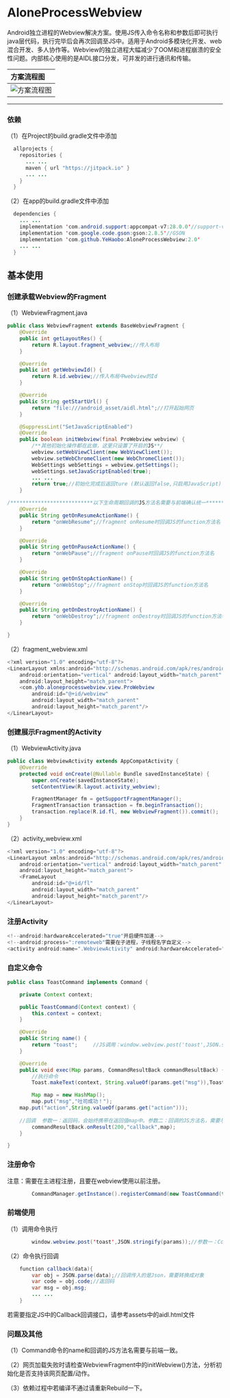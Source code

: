 # AloneProcessWebview

Android独立进程的Webview解决方案。使用JS传入命令名称和参数后即可执行java层代码，执行完毕后会再次回调至JS中。适用于Android多模块化开发、web混合开发、多人协作等。Webview的独立进程大幅减少了OOM和进程崩溃的安全性问题。内部核心使用的是AIDL接口分发，可并发的进行通讯和传输。	   

|方案流程图|
|:----|
|![](/IMG.png "方案流程图")|

***

### 依赖
（1）在Project的build.gradle文件中添加
```java
  allprojects {
    repositories {
      ... ...
      maven { url "https://jitpack.io" }
      ... ...
    }
  }
```
（2）在app的build.gradle文件中添加
```java
  dependencies {
    ... ...
    implementation 'com.android.support:appcompat-v7:28.0.0'//support-v7
    implementation 'com.google.code.gson:gson:2.8.5'//GSON
    implementation 'com.github.YeHaobo:AloneProcessWebview:2.0'
    ... ...
  }
```

## 基本使用

### 创建承载Webview的Fragment
（1）WebviewFragment.java
```java
public class WebviewFragment extends BaseWebviewFragment {
    @Override
    public int getLayoutRes() {
        return R.layout.fragment_webview;//传入布局
    }

    @Override
    public int getWebviewId() {
        return R.id.webview;//传入布局中webview的Id
    }

    @Override
    public String getStartUrl() {
        return "file:///android_asset/aidl.html";//打开起始网页
    }

    @SuppressLint("SetJavaScriptEnabled")
    @Override
    public boolean initWebview(final ProWebview webview) {
        /**其他初始化操作都在此做，这里只设置了开启的JS**/
        webview.setWebViewClient(new WebViewClient());
        webview.setWebChromeClient(new WebChromeClient());
        WebSettings webSettings = webview.getSettings();
        webSettings.setJavaScriptEnabled(true);
        ... ...
        return true;//初始化完成后返回ture (默认返回false,只启用JavaScript)
    }

/***************************以下生命周期回调的JS方法名需要与前端确认统一****************************************/
    @Override
    public String getOnResumeActionName() {
        return "onWebResume";//fragment onResume时回调JS的function方法名
    }

    @Override
    public String getOnPauseActionName() {
        return "onWebPause";//fragment onPause时回调JS的function方法名
    }

    @Override
    public String getOnStopActionName() {
        return "onWebStop";//fragment onStop时回调JS的function方法名
    }

    @Override
    public String getOnDestroyActionName() {
        return "onWebDestroy";//fragment onDestroy时回调JS的function方法名
    }

}
```
（2）fragment_webview.xml
```java
<?xml version="1.0" encoding="utf-8"?>
<LinearLayout xmlns:android="http://schemas.android.com/apk/res/android"
    android:orientation="vertical" android:layout_width="match_parent"
    android:layout_height="match_parent">
    <com.yhb.aloneprocesswebview.view.ProWebview
        android:id="@+id/webview"
        android:layout_width="match_parent"
        android:layout_height="match_parent"/>
</LinearLayout>
```

### 创建展示Fragment的Activity
（1）WebviewActivity.java
```java
public class WebviewActivity extends AppCompatActivity {
    @Override
    protected void onCreate(@Nullable Bundle savedInstanceState) {
        super.onCreate(savedInstanceState);
        setContentView(R.layout.activity_webview);

        FragmentManager fm = getSupportFragmentManager();
        FragmentTransaction transaction = fm.beginTransaction();
        transaction.replace(R.id.fl, new WebviewFragment()).commit();
    }
}
```
（2）activity_webview.xml
```java
<?xml version="1.0" encoding="utf-8"?>
<LinearLayout xmlns:android="http://schemas.android.com/apk/res/android"
    android:orientation="vertical" android:layout_width="match_parent"
    android:layout_height="match_parent">
    <FrameLayout
        android:id="@+id/fl"
        android:layout_width="match_parent"
        android:layout_height="match_parent"/>
</LinearLayout>
```

### 注册Activity
```java
<!--android:hardwareAccelerated="true"开启硬件加速-->
<!--android:process=":remoteweb"需要在子进程，子线程名字自定义-->
<activity android:name=".WebviewActivity" android:hardwareAccelerated="true" android:process=":remoteweb"/>  
```

### 自定义命令
```java
public class ToastCommand implements Command {

    private Context context;

    public ToastCommand(Context context) {
        this.context = context;
    }

    @Override
    public String name() {
        return "toast";     //JS调用：window.webview.post('toast',JSON.stringify(params));
    }

    @Override
    public void exec(Map params, CommandResultBack commandResultBack) {
    	//执行命令
        Toast.makeText(context, String.valueOf(params.get("msg")),Toast.LENGTH_SHORT ).show();

        Map map = new HashMap();
        map.put("msg","吐司成功！");
	map.put("action",String.valueOf(params.get("action")));
	
	//回调  参数一：返回码，会始终携带在返回值map中。参数二：回调的JS方法名，需要与前端统一。参数三：map返回值
        commandResultBack.onResult(200,"callback",map);
    }

}
```

### 注册命令
注意：需要在主进程注册，且要在webview使用以前注册。
```java   
        CommandManager.getInstance().registerCommand(new ToastCommand(this));	
```

### 前端使用
（1）调用命令执行
```java  
        window.webview.post('toast',JSON.stringify(params));//参数一：Command命令的name,参数二：需要转换成字符串传输	
```
（2）命令执行回调
```java    
    function callback(data){
        var obj = JSON.parse(data);//回调传入的是Json，需要转换成对象
		var code = obj.code;//返回码
		var msg = obj.msg;
		... ...
    }		
```
若需要指定JS中的Callback回调接口，请参考assets中的aidl.html文件

### 问题及其他

（1）Command命令的name和回调的JS方法名需要与前端一致。

（2）网页加载失败时请检查WebviewFragment中的initWebview()方法，分析初始化是否支持该网页配置/动作。

（3）依赖过程中若编译不通过请重新Rebuild一下。


